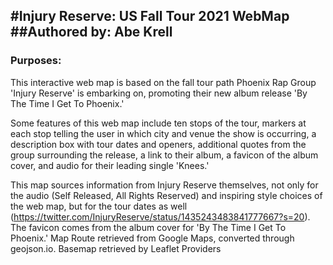 #Injury Reserve: US Fall Tour 2021 WebMap
##Authored by: Abe Krell
-----
### Purposes:
This interactive web map is based on the fall tour path Phoenix Rap Group 'Injury Reserve' is embarking on, promoting their new album release 'By The Time I Get To Phoenix.'

Some features of this web map include ten stops of the tour, markers at each stop telling the user in which city and venue the show is occurring, a description box with tour dates and openers, additional quotes from the group surrounding the release, a link to their album, a favicon of the album cover, and audio for their leading single 'Knees.'

This map sources information from Injury Reserve themselves, not only for the audio (Self Released, All Rights Reserved) and inspiring style choices of the web map, but for the tour dates as well (https://twitter.com/InjuryReserve/status/1435243483841777667?s=20).  The favicon comes from the album cover for 'By The Time I Get To Phoenix.'
Map Route retrieved from Google Maps, converted through geojson.io.
Basemap retrieved by Leaflet Providers
